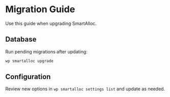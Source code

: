 # Migration Guide

Use this guide when upgrading SmartAlloc.

## Database
Run pending migrations after updating:
```bash
wp smartalloc upgrade
```

## Configuration
Review new options in `wp smartalloc settings list` and update as needed.
